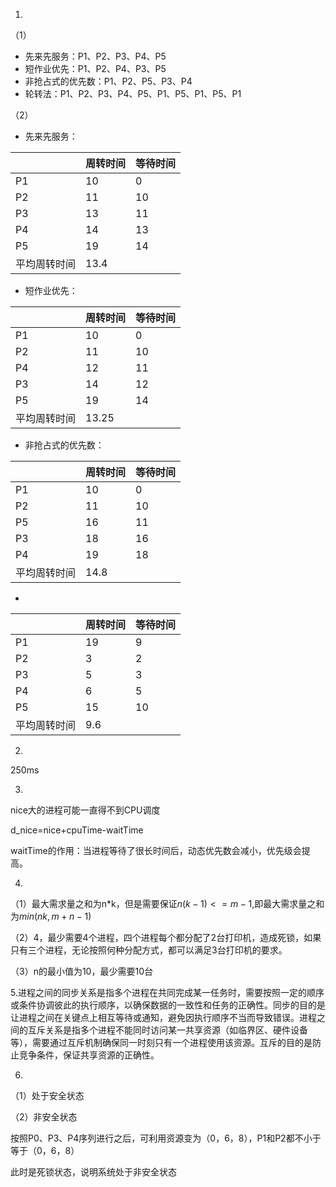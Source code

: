1.

（1）

- 先来先服务：P1、P2、P3、P4、P5
- 短作业优先：P1、P2、P4、P3、P5
- 非抢占式的优先数：P1、P2、P5、P3、P4
- 轮转法：P1、P2、P3、P4、P5、P1、P5、P1、P5、P1

（2）

- 先来先服务：

|              | 周转时间 | 等待时间 |
| ------------ | -------- | -------- |
| P1           | 10       | 0        |
| P2           | 11       | 10       |
| P3           | 13       | 11       |
| P4           | 14       | 13       |
| P5           | 19       | 14       |
| 平均周转时间 | 13.4     |          |

- 短作业优先：

|              | 周转时间 | 等待时间 |
| ------------ | -------- | -------- |
| P1           | 10       | 0        |
| P2           | 11       | 10       |
| P4           | 12       | 11       |
| P3           | 14       | 12       |
| P5           | 19       | 14       |
| 平均周转时间 | 13.25    |          |

- 非抢占式的优先数：

|              | 周转时间 | 等待时间 |
| ------------ | -------- | -------- |
| P1           | 10       | 0        |
| P2           | 11       | 10       |
| P5           | 16       | 11       |
| P3           | 18       | 16       |
| P4           | 19       | 18       |
| 平均周转时间 | 14.8     |          |

- 

|              | 周转时间 | 等待时间 |
| ------------ | -------- | -------- |
| P1           | 19       | 9        |
| P2           | 3        | 2        |
| P3           | 5        | 3        |
| P4           | 6        | 5        |
| P5           | 15       | 10       |
| 平均周转时间 | 9.6      |          |

2.

250ms

3.

nice大的进程可能一直得不到CPU调度

d_nice=nice+cpuTime-waitTime

waitTime的作用：当进程等待了很长时间后，动态优先数会减小，优先级会提高。

4.

（1）最大需求量之和为n*k，但是需要保证$n(k-1)<=m-1$,即最大需求量之和为$min(nk,m+n-1)$

（2）4，最少需要4个进程，四个进程每个都分配了2台打印机，造成死锁，如果只有三个进程，无论按照何种分配方式，都可以满足3台打印机的要求。

（3）n的最小值为10，最少需要10台

5.进程之间的同步关系是指多个进程在共同完成某一任务时，需要按照一定的顺序或条件协调彼此的执行顺序，以确保数据的一致性和任务的正确性。同步的目的是让进程之间在关键点上相互等待或通知，避免因执行顺序不当而导致错误。进程之间的互斥关系是指多个进程不能同时访问某一共享资源（如临界区、硬件设备等），需要通过互斥机制确保同一时刻只有一个进程使用该资源。互斥的目的是防止竞争条件，保证共享资源的正确性。

6.

（1）处于安全状态

（2）非安全状态

按照P0、P3、P4序列进行之后，可利用资源变为（0，6，8），P1和P2都不小于等于（0，6，8）

此时是死锁状态，说明系统处于非安全状态